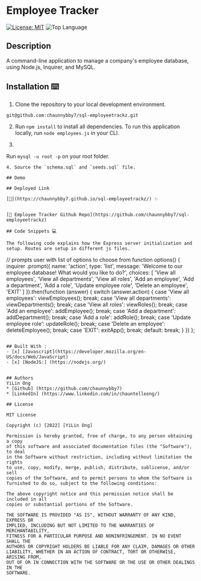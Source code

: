 # Employee Tracker 


[![License: MIT](https://img.shields.io/badge/License-MIT-yellow.svg)](https://opensource.org/licenses/MIT)
![Top Language](https://img.shields.io/github/languages/top/chaunnybby7/sql-employeetrackz)


## Description

A command-line application to manage a company's employee database, using Node.js, Inquirer, and MySQL.


## Installation ⌨️

1. Clone the repository to your local development environment.

```
git@github.com:chaunnybby7/sql-employeetrackz.git
```
2. Run `npm install` to install all dependencies. To run this application locally, run `node employees.js` in your CLI. 

3. ```
Run `mysql -u root -p` on your root folder.
```
4. Source the `schema.sql` and `seeds.sql` file.

## Demo

## Deployed Link 

[🦄](https://chaunnybby7.github.io/sql-employeetrackz/) ✨


[📁 Employee Tracker Github Repo](https://github.com/chaunnybby7/sql-employeetrackz)

## Code Snippets 💻

The following code explains how the Express server initialization and setup. Routes are setup in different js files.

```
// prompts user with list of options to choose from
function options() {
    inquirer
        .prompt({
            name: 'action',
            type: 'list',
            message: 'Welcome to our employee database! What would you like to do?',
            choices: [
                    'View all employees',
                    'View all departments',
                    'View all roles',
                    'Add an employee',
                    'Add a department',
                    'Add a role',
                    'Update employee role',
                    'Delete an employee',
                    'EXIT'
                    ]
            }).then(function (answer) {
                switch (answer.action) {
                    case 'View all employees':
                        viewEmployees();
                        break;
                    case 'View all departments':
                        viewDepartments();
                        break;
                    case 'View all roles':
                        viewRoles();
                        break;
                    case 'Add an employee':
                        addEmployee();
                        break;
                    case 'Add a department':
                        addDepartment();
                        break;
                    case 'Add a role':
                        addRole();
                        break;
                    case 'Update employee role':
                        updateRole();
                        break;
                    case 'Delete an employee':
                        deleteEmployee();
                        break;
                    case 'EXIT': 
                        exitApp();
                        break;
                    default:
                        break;
                }
        })
};

```

## Built With :
- [x] [Javascript](https://developer.mozilla.org/en-US/docs/Web/JavaScript)
- [x] [NodeJS:] (https://nodejs.org/)


## Authors
YiLin Ong
* [Github] (https://github.com/chaunnybby7)
* [LinkedIn] (https://www.linkedin.com/in/chauntelleong/)

## License 

MIT License

Copyright (c) [2022] [YiLin Ong]

Permission is hereby granted, free of charge, to any person obtaining a copy
of this software and associated documentation files (the "Software"), to deal
in the Software without restriction, including without limitation the rights
to use, copy, modify, merge, publish, distribute, sublicense, and/or sell
copies of the Software, and to permit persons to whom the Software is
furnished to do so, subject to the following conditions:

The above copyright notice and this permission notice shall be included in all
copies or substantial portions of the Software.

THE SOFTWARE IS PROVIDED "AS IS", WITHOUT WARRANTY OF ANY KIND, EXPRESS OR
IMPLIED, INCLUDING BUT NOT LIMITED TO THE WARRANTIES OF MERCHANTABILITY,
FITNESS FOR A PARTICULAR PURPOSE AND NONINFRINGEMENT. IN NO EVENT SHALL THE
AUTHORS OR COPYRIGHT HOLDERS BE LIABLE FOR ANY CLAIM, DAMAGES OR OTHER
LIABILITY, WHETHER IN AN ACTION OF CONTRACT, TORT OR OTHERWISE, ARISING FROM,
OUT OF OR IN CONNECTION WITH THE SOFTWARE OR THE USE OR OTHER DEALINGS IN THE
SOFTWARE.